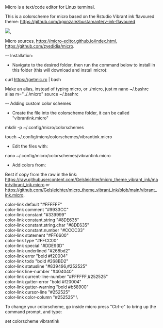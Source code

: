 Micro is a text/code editor for Linux terminal.

This is a colorscheme for micro based on the Rstudio Vibrant ink flavoured theme: https://github.com/bgonzalezbustamante/v-ink-flavoured

[<img src="[path/to/image.png](https://github.com/bgonzalezbustamante/v-ink-flavoured/raw/main/images/vink.png)">]([https://link-to-your-URL/](https://github.com/bgonzalezbustamante/v-ink-flavoured/raw/main/images/vink.png)),


Micro sources, https://micro-editor.github.io/index.html, https://github.com/zyedidia/micro.


-- Installation: 
- Navigate to the desired folder, then run the command below to install in this folder (this will download and install micro):

curl https://getmic.ro | bash


Make an alias, instead of typing micro, or ./micro, just m
nano ~/.bashrc
alias m=".././micro"
source ~/.bashrc


-- Adding custom color schemes

- Create the file into the colorscheme folder, it can be called "vibrantink.micro"

mkdir -p ~/.config/micro/colorschemes

touch ~/.config/micro/colorschemes/vibrantink.micro

- Edit the files with:

nano ~/.config/micro/colorschemes/vibrantink.micro

- Add colors from:

Best if copy from the raw in the link: https://raw.githubusercontent.com/Gelsleichter/micro_theme_vibrant_ink/main/vibrant_ink.micro or https://github.com/Gelsleichter/micro_theme_vibrant_ink/blob/main/vibrant_ink.micro.

color-link default "#FFFFFF"  \
color-link comment "#9933CC"  \
color-link constant "#339999"  \
color-link constant.string "#8DE635"  \
color-link constant.string.char "#8DE635"  \
color-link constant.number "#CCCC33"  \
color-link statement "#FF6600"  \
color-link type "#FFCC00"  \
color-link special "#DDE93D"  \
color-link underlined "#268bd2"  \
color-link error "bold #f20004"  \
color-link todo "bold #268BD2"  \
color-link statusline "#839496,#252525"  \
color-link line-number "#404040"  \
color-link current-line-number "#FFFFFF,#252525"  \
color-link gutter-error "bold #f20004"  \
color-link gutter-warning "bold #b58900"  \
color-link cursor-line "#252525"  \
color-link color-column "#252525"  \


To change your colorscheme, go inside micro press "Ctrl-e" to bring up the command prompt, and type:

set colorscheme vibrantink
